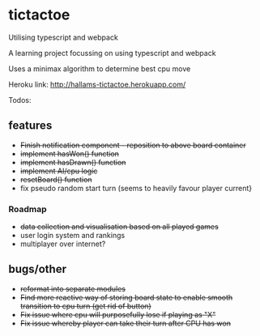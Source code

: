 # tictactoe
Utilising typescript and webpack

A learning project focussing on using typescript and webpack

Uses a minimax algorithm to determine best cpu move

Heroku link: http://hallams-tictactoe.herokuapp.com/


Todos:

## features
  - ~~Finish notification component - reposition to above board container~~
  - ~~implement hasWon() function~~
  - ~~implement hasDrawn() function~~
  - ~~implement AI/cpu logic~~
  - ~~resetBoard() function~~
  - fix pseudo random start turn (seems to heavily favour player current}
  
### Roadmap
  - ~~data collection and visualisation based on all played games~~
  - user login system and rankings
  - multiplayer over internet?
  
## bugs/other
  - ~~reformat into separate modules~~
  - ~~Find more reactive way of storing board state to enable smooth transition to cpu turn (get rid of button)~~
  - ~~Fix issue where cpu will purposefully lose if playing as "X"~~
  - ~~Fix issue whereby player can take their turn after CPU has won~~
